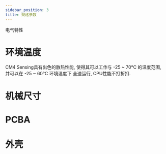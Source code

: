 ```yaml
---
sidebar_position: 3
title: 规格参数
---
```



电气特性
# 环境温度
CM4 Sensing具有出色的散热性能, 使得其可以工作与 -25 ~ 70°C 的温度范围, 并可以在 -25 ~ 60°C 环境温度下 全速运行, CPU性能不打折扣.

# 机械尺寸
# PCBA
# 外壳